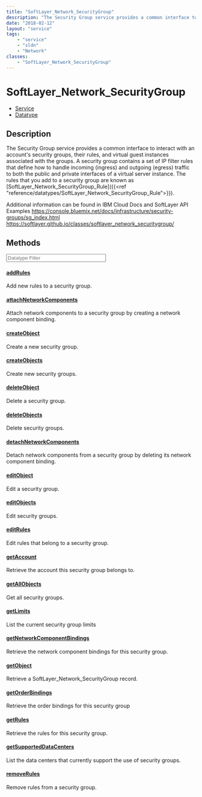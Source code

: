 ```yaml
---
title: "SoftLayer_Network_SecurityGroup"
description: "The Security Group service provides a common interface to interact with an account's security groups, their rules, and v... "
date: "2018-02-12"
layout: "service"
tags:
    - "service"
    - "sldn"
    - "Network"
classes:
    - "SoftLayer_Network_SecurityGroup"
---
```

# SoftLayer_Network_SecurityGroup
<div id='service-datatype'>
    <ul id='sldn-reference-tabs'>
    <li id='service'> <a href='/reference/services/SoftLayer_Network_SecurityGroup' >Service</a></li>    <li id='datatype'> <a href='/reference/datatypes/SoftLayer_Network_SecurityGroup' >Datatype</a></li>
    </ul>
</div>

## Description
The Security Group service provides a common interface to interact with an account's security groups, their rules, and virtual guest instances associated with the groups. A security group contains a set of IP filter rules that define how to handle incoming (ingress) and outgoing (egress) traffic to both the public and private interfaces of a virtual server instance. The rules that you add to a security group are known as [SoftLayer_Network_SecurityGroup_Rule]({{<ref "reference/datatypes/SoftLayer_Network_SecurityGroup_Rule">}}). 

Additional information can be found in IBM Cloud Docs and SoftLayer API Examples https://console.bluemix.net/docs/infrastructure/security-groups/sg_index.html https://softlayer.github.io/classes/softlayer_network_securitygroup/ 



        
<div id="properties" class="content service-content">

## Methods

<div class="view-filters">
    <div class="clearfix">
        <div class="search-input-box">
            <input placeholder="Datatype Filter" onkeyup="titleSearch(inputId='edit-combine', divId='method-div', elementClass='method-row')" 
                type="text" id="edit-combine" value="" size="30" maxlength="128" class="form-text">
        </div>
    </div>
</div>

#### [addRules](/reference/services/SoftLayer_Network_SecurityGroup/addRules)
Add new rules to a security group.

#### [attachNetworkComponents](/reference/services/SoftLayer_Network_SecurityGroup/attachNetworkComponents)
Attach network components to a security group by creating a network component binding. 

#### [createObject](/reference/services/SoftLayer_Network_SecurityGroup/createObject)
Create a new security group.

#### [createObjects](/reference/services/SoftLayer_Network_SecurityGroup/createObjects)
Create new security groups.

#### [deleteObject](/reference/services/SoftLayer_Network_SecurityGroup/deleteObject)
Delete a security group.

#### [deleteObjects](/reference/services/SoftLayer_Network_SecurityGroup/deleteObjects)
Delete security groups.

#### [detachNetworkComponents](/reference/services/SoftLayer_Network_SecurityGroup/detachNetworkComponents)
Detach network components from a security group by deleting its network component binding. 

#### [editObject](/reference/services/SoftLayer_Network_SecurityGroup/editObject)
Edit a security group.

#### [editObjects](/reference/services/SoftLayer_Network_SecurityGroup/editObjects)
Edit security groups.

#### [editRules](/reference/services/SoftLayer_Network_SecurityGroup/editRules)
Edit rules that belong to a security group.

#### [getAccount](/reference/services/SoftLayer_Network_SecurityGroup/getAccount)
Retrieve the account this security group belongs to.

#### [getAllObjects](/reference/services/SoftLayer_Network_SecurityGroup/getAllObjects)
Get all security groups.

#### [getLimits](/reference/services/SoftLayer_Network_SecurityGroup/getLimits)
List the current security group limits 

#### [getNetworkComponentBindings](/reference/services/SoftLayer_Network_SecurityGroup/getNetworkComponentBindings)
Retrieve the network component bindings for this security group.

#### [getObject](/reference/services/SoftLayer_Network_SecurityGroup/getObject)
Retrieve a SoftLayer_Network_SecurityGroup record.

#### [getOrderBindings](/reference/services/SoftLayer_Network_SecurityGroup/getOrderBindings)
Retrieve the order bindings for this security group

#### [getRules](/reference/services/SoftLayer_Network_SecurityGroup/getRules)
Retrieve the rules for this security group.

#### [getSupportedDataCenters](/reference/services/SoftLayer_Network_SecurityGroup/getSupportedDataCenters)
List the data centers that currently support the use of security groups. 

#### [removeRules](/reference/services/SoftLayer_Network_SecurityGroup/removeRules)
Remove rules from a security group.

</div>

